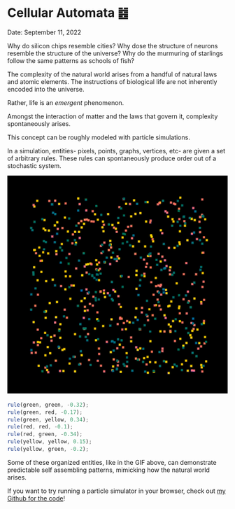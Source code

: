 # Cellular Automata ䷾

Date: September 11, 2022

Why do silicon chips resemble cities?
Why dose the structure of neurons resemble the structure of the universe?
Why do the murmuring of starlings follow the same patterns as schools of fish?

The complexity of the natural world arises from a handful of natural laws and atomic elements.
The instructions of biological life are not inherently encoded into the universe.

Rather, life is an *emergent* phenomenon.

Amongst the interaction of matter and the laws that govern it, complexity spontaneously arises.

This concept can be roughly modeled with particle simulations.

In a simulation, entities- pixels, points, graphs, vertices, etc- are given a set of arbitrary rules.
These rules can spontaneously produce order out of a stochastic system.

![winged-automata.gif](./assets/winged-automata.gif)

```js
rule(green, green, -0.32);
rule(green, red, -0.17);
rule(green, yellow, 0.34);
rule(red, red, -0.1);
rule(red, green, -0.34);
rule(yellow, yellow, 0.15);
rule(yellow, green, -0.2);
```

Some of these organized entities, like in the GIF above, can demonstrate predictable self assembling patterns, mimicking how the natural world arises.

If you want to try running a particle simulator in your browser, check out [my Github for the code](https://github.com/ryansereno/particle-simulator)!

